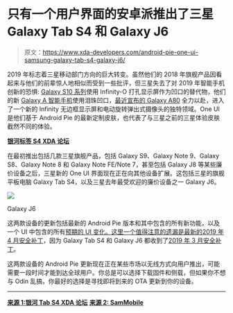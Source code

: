 # 只有一个用户界面的安卓派推出了三星 Galaxy Tab S4 和 Galaxy J6

> 原文：<https://www.xda-developers.com/android-pie-one-ui-samsung-galaxy-tab-s4-galaxy-j6/>

2019 年标志着三星移动部门方向的巨大转变。虽然他们的 2018 年旗舰产品因看起来与他们的前辈惊人地相似而受到一些批评，但三星失去了对 2019 年智能手机创新的恐惧: [Galaxy S10 系列](https://www.xda-developers.com/samsung-galaxy-s10-s10-and-s10e-launch-with-the-snapdragon-855-ultrasonic-in-display-fingerprint-scanners-reverse-wireless-charging-and-a-whole-lot-more/)使用 Infinity-O 打孔显示屏作为凹口的替代物，他们的新 [Galaxy A 智能手机](https://www.xda-developers.com/samsung-galaxy-j-renamed-galaxy-a/)使用泪珠凹口，[最近宣布的 Galaxy A80](https://www.xda-developers.com/samsung-galaxy-a80-rotating-camera/) 全力以赴，进入了一个新的 Infinity 无边框显示屏和电动旋转弹出式摄像头的独特领域。One UI 是他们基于 Android Pie 的最新定制皮肤，也代表了与三星之前的三星体验皮肤截然不同的体验。

[**银河标签 S4 XDA 论坛**](https://forum.xda-developers.com/galaxy-tab-s4)

在最初推出包括几款三星旗舰产品，包括 Galaxy S9、Galaxy Note 9、Galaxy S8、Galaxy Note 8 和 Galaxy Note FE/Note 7，甚至包括 Galaxy J8 等某些廉价设备之后，三星新的 One UI 界面现在正在向其他设备扩展。这包括三星的旗舰平板电脑 Galaxy Tab S4，以及三星去年最受欢迎的廉价设备之一 Galaxy J6。

 <picture>![](img/e03ffddc13d88588458e7d2531c33d5d.png)</picture> 

Galaxy J6

这两款设备的更新包括最新的 Android Pie 版本和其中包含的所有新功能，以及一个 UI 中包含的所有[预期的 UI 变化。这里一个值得注意的遗漏是最新的](https://www.xda-developers.com/samsung-one-ui-review-android-pie-galaxy-s9-galaxy-note-9/)[2019 年 4 月安全补丁](https://www.xda-developers.com/april-2019-android-security-google-pixel-essential-phone/)，因为 Galaxy Tab S4 和 Galaxy J6 都收到了[2019 年 3 月安全补丁](https://www.xda-developers.com/march-2019-android-security-pixel-essential/)。

这两款设备的 Android Pie 更新现在正在某些市场以无线方式向用户推出，可能需要一段时间才能到达全球用户。你总是可以选择下载固件和侧载，但如果你不想与 Odin 乱搞，你最好的选择是寻找即将到来的 OTA 更新到你的设备。

* * *

[**来源 1:银河 Tab S4 XDA 论坛**](https://forum.xda-developers.com/galaxy-tab-s4/how-to/android-pie-avaiable-xef-france-t3920408) [**来源 2: SamMobile**](https://www.sammobile.com/2019/04/11/samsung-releases-galaxy-j6-2018-android-pie-update/)